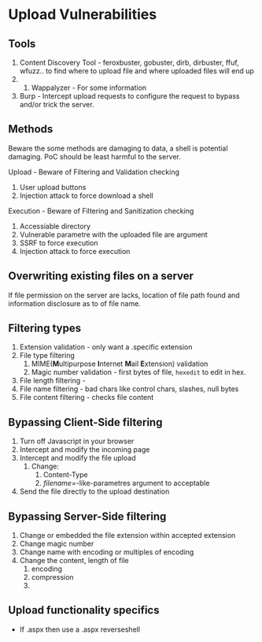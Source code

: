# Upload Vulnerabilities


## Tools
1. Content Discovery Tool - feroxbuster, gobuster, dirb, dirbuster, ffuf, wfuzz.. to find where to upload file and where uploaded files will end up
2. 1. Wappalyzer - For some information
3. Burp - Intercept upload requests to configure the request to bypass and/or trick the server.

## Methods 
Beware the some methods are damaging to data, a shell is potential damaging. PoC should be least harmful to the server.

Upload - Beware of Filtering and Validation checking
1. User upload buttons
2. Injection attack to force download a shell

Execution - Beware of Filtering and Sanitization checking
1. Accessiable directory 
2. Vulnerable parametre with the uploaded file are argument
3. SSRF to force execution 
4. Injection attack to force execution

## Overwriting existing files on a server
If file permission on the server are lacks, location of file path found and information disclosure as to of file name. 
 
##  Filtering types
1. Extension validation - only want a .specific extension
2. File type filtering 
	1. MIME(**M**ultipurpose **I**nternet **M**ail **E**xtension) validation 
	2. Magic number validation - first bytes of file, `hexedit` to edit in hex.
3. File length filtering - 
4. File name filtering - bad chars like control chars, slashes, null bytes
5. File content filtering - checks file content
 
##  Bypassing Client-Side filtering
1.  Turn off Javascript in your browser
2.  Intercept and modify the incoming page
3.  Intercept and modify the file upload
	1. Change:
		1. Content-Type
		2. *filename=*-like-parametres argument to acceptable
4.  Send the file directly to the upload destination

## Bypassing Server-Side filtering
1. Change or embedded the file extension within accepted extension
2. Change magic number
3. Change name with encoding or multiples of encoding 
4. Change the content, length of file
	1. encoding
	2. compression
	3. 
## Upload functionality specifics
- If .aspx then use a .aspx reverseshell
